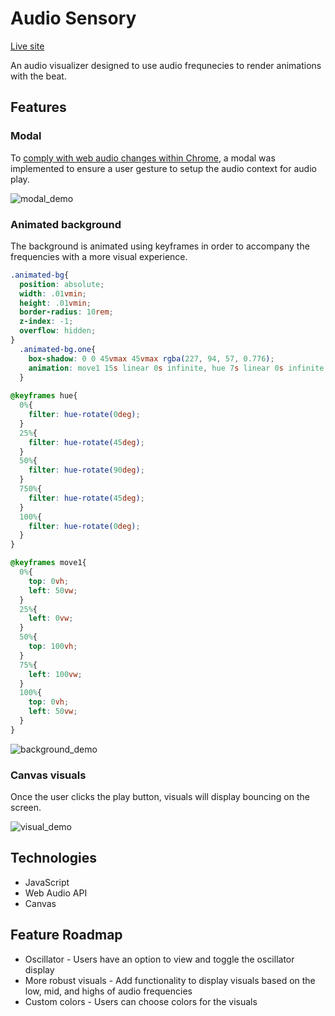 # Audio Sensory
[Live site](http://michellevong.com/audio_sensory)

An audio visualizer designed to use audio frequnecies to render animations with the beat.

## Features
### Modal
To [comply with web audio changes within Chrome](https://developers.google.com/web/updates/2018/11/web-audio-autoplay), a modal was implemented to ensure a user gesture to setup the audio context for audio play.

![modal_demo](https://user-images.githubusercontent.com/52799217/78419298-439eab80-75f9-11ea-9817-9134444ff76b.gif)
### Animated background
The background is animated using keyframes in order to accompany the frequencies with a more visual experience.

```css
.animated-bg{
  position: absolute;
  width: .01vmin;
  height: .01vmin;
  border-radius: 10rem;
  z-index: -1;
  overflow: hidden;
}
  .animated-bg.one{
    box-shadow: 0 0 45vmax 45vmax rgba(227, 94, 57, 0.776);
    animation: move1 15s linear 0s infinite, hue 7s linear 0s infinite;
  }
  
@keyframes hue{
  0%{
    filter: hue-rotate(0deg);
  }
  25%{
    filter: hue-rotate(45deg);
  }
  50%{
    filter: hue-rotate(90deg);
  }
  750%{
    filter: hue-rotate(45deg);
  }
  100%{
    filter: hue-rotate(0deg);
  }
}

@keyframes move1{
  0%{
    top: 0vh;
    left: 50vw;
  }
  25%{
    left: 0vw;
  }
  50%{
    top: 100vh;
  }
  75%{
    left: 100vw;
  }
  100%{
    top: 0vh;
    left: 50vw;
  }
}
```

![background_demo](https://user-images.githubusercontent.com/52799217/78419295-41d4e800-75f9-11ea-8d7c-e14604d4e7ea.gif)
### Canvas visuals
Once the user clicks the play button, visuals will display bouncing on the screen.

![visual_demo](https://user-images.githubusercontent.com/52799217/78419260-f15d8a80-75f8-11ea-9be3-b3e36a5963a4.gif)

## Technologies
* JavaScript
* Web Audio API
* Canvas

## Feature Roadmap
* Oscillator - Users have an option to view and toggle the oscillator display
* More robust visuals - Add functionality to display visuals based on the low, mid, and highs of audio frequencies
* Custom colors - Users can choose colors for the visuals
